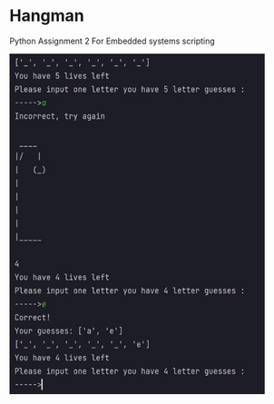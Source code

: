 # Hangman
Python Assignment 2 For Embedded systems scripting 



<p>
<img src="img/hangman.jpg" alt="Hangman app" width="450" height="600" style="float:left" class="center">
</p>
